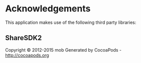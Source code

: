 # Acknowledgements
This application makes use of the following third party libraries:

## ShareSDK2

Copyright © 2012-2015 mob
Generated by CocoaPods - http://cocoapods.org
